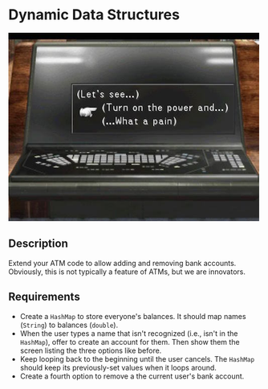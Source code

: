 # Dynamic Data Structures

![balamb garden](balambgarden.jpg)

## Description

Extend your ATM code to allow adding and removing bank accounts. Obviously, this is not typically a feature of ATMs, but we are innovators.

## Requirements

* Create a `HashMap` to store everyone's balances. It should map names (`String`) to balances (`double`).
* When the user types a name that isn't recognized (i.e., isn't in the `HashMap`), offer to create an account for them. Then show them the screen listing the three options like before.
* Keep looping back to the beginning until the user cancels. The `HashMap` should keep its previously-set values when it loops around.
* Create a fourth option to remove a the current user's bank account.
